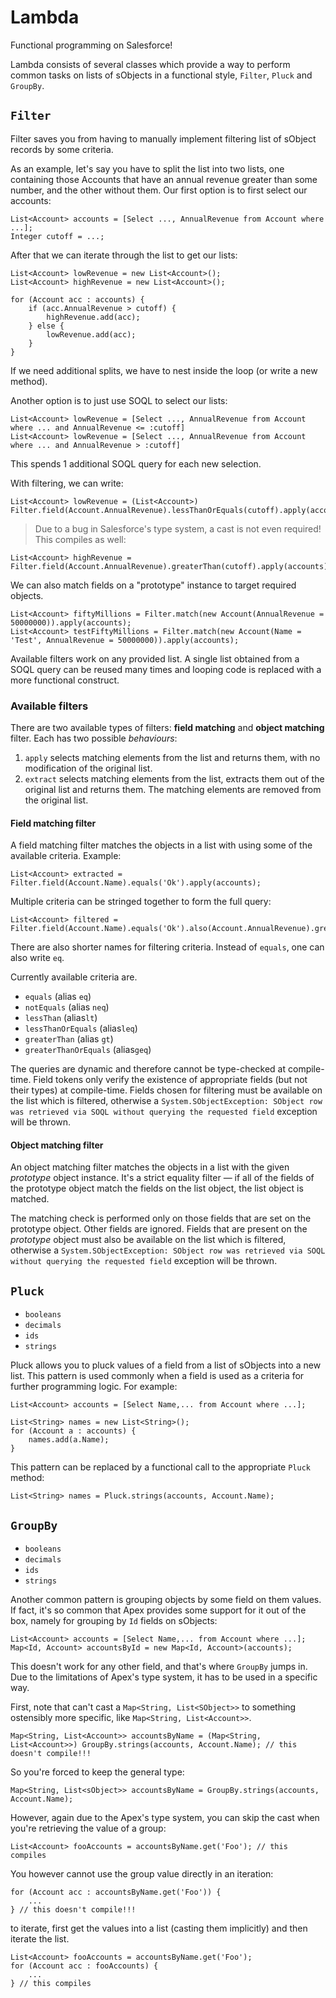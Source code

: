 # Lambda

Functional programming on Salesforce!

Lambda consists of several classes which provide a way to perform common tasks on lists of sObjects in a functional style, `Filter`, `Pluck` and `GroupBy`.

## `Filter`

Filter saves you from having to manually implement filtering list of sObject records by some criteria.

As an example, let's say you have to split the list into two lists, one containing those Accounts that have an annual revenue greater than some number, and the other without them. Our first option is to first select our accounts:

    List<Account> accounts = [Select ..., AnnualRevenue from Account where ...];
    Integer cutoff = ...;

After that we can iterate through the list to get our lists:

    List<Account> lowRevenue = new List<Account>();
    List<Account> highRevenue = new List<Account>();

    for (Account acc : accounts) {
        if (acc.AnnualRevenue > cutoff) {
            highRevenue.add(acc);
        } else {
            lowRevenue.add(acc);
        }
    }

If we need additional splits, we have to nest inside the loop (or write a new method).

Another option is to just use SOQL to select our lists:

    List<Account> lowRevenue = [Select ..., AnnualRevenue from Account where ... and AnnualRevenue <= :cutoff]
    List<Account> lowRevenue = [Select ..., AnnualRevenue from Account where ... and AnnualRevenue > :cutoff]

This spends 1 additional SOQL query for each new selection.

With filtering, we can write:

    List<Account> lowRevenue = (List<Account>) Filter.field(Account.AnnualRevenue).lessThanOrEquals(cutoff).apply(accounts);

> Due to a bug in Salesforce's type system, a cast is not even required! This compiles as well:

    List<Account> highRevenue = Filter.field(Account.AnnualRevenue).greaterThan(cutoff).apply(accounts);

We can also match fields on a "prototype" instance to target required objects.

    List<Account> fiftyMillions = Filter.match(new Account(AnnualRevenue = 50000000)).apply(accounts);
    List<Account> testFiftyMillions = Filter.match(new Account(Name = 'Test', AnnualRevenue = 50000000)).apply(accounts);


Available filters work on any provided list. A single list obtained from a SOQL query can be reused many times and looping code is replaced with a more functional construct. 

### Available filters

There are two available types of filters: **field matching** and **object matching** filter. Each has two possible *behaviours*:

1. `apply` selects matching elements from the list and returns them, with no modification of the original list.
2. `extract` selects matching elements from the list, extracts them out of the original list and returns them. The matching elements are removed from the original list.

#### Field matching filter

A field matching filter matches the objects in a list with using some of the available criteria. Example:

    List<Account> extracted = Filter.field(Account.Name).equals('Ok').apply(accounts);

Multiple criteria can be stringed together to form the full query:

    List<Account> filtered = Filter.field(Account.Name).equals('Ok').also(Account.AnnualRevenue).greaterThan(100000).apply(accounts);

There are also shorter names for filtering criteria. Instead of `equals`, one can also write `eq`.

Currently available criteria are.

* `equals` (alias `eq`)
* `notEquals` (alias `neq`)
* `lessThan` (alias`lt`)
* `lessThanOrEquals` (alias`leq`)
* `greaterThan` (alias `gt`)
* `greaterThanOrEquals` (alias`geq`)


The queries are dynamic and therefore cannot be type-checked at compile-time. Field tokens only verify the existence of appropriate fields (but not their types) at compile-time. Fields chosen for filtering must be available on the list which is filtered, otherwise a `System.SObjectException: SObject row was retrieved via SOQL without querying the requested field` exception will be thrown.

#### Object matching filter

An object matching filter matches the objects in a list with the given *prototype* object instance. It's a strict equality filter — if all of the fields of the prototype object match the fields on the list object, the list object is matched.

The matching check is performed only on those fields that are set on the prototype object. Other fields are ignored. Fields that are present on the *prototype* object must also be available on the list which is filtered, otherwise a `System.SObjectException: SObject row was retrieved via SOQL without querying the requested field` exception will be thrown.

## `Pluck`

* `booleans`
* `decimals`
* `ids`
* `strings`

Pluck allows you to pluck values of a field from a list of sObjects into a new list. This pattern is used commonly when a field is used as a criteria for further programming logic. For example:

    List<Account> accounts = [Select Name,... from Account where ...];
    
    List<String> names = new List<String>();
    for (Account a : accounts) {
        names.add(a.Name);
    }

This pattern can be replaced by a functional call to the appropriate `Pluck` method:

    List<String> names = Pluck.strings(accounts, Account.Name);

## `GroupBy`

* `booleans`
* `decimals`
* `ids`
* `strings`

Another common pattern is grouping objects by some field on them values. If fact, it's so common that Apex provides some support for it out of the box, namely for grouping by `Id` fields on sObjects:

    List<Account> accounts = [Select Name,... from Account where ...];
    Map<Id, Account> accountsById = new Map<Id, Account>(accounts);

This doesn't work for any other field, and that's where `GroupBy` jumps in. Due to the limitations of Apex's type system, it has to be used in a specific way.

First, note that can't cast a `Map<String, List<SObject>>` to something ostensibly more specific, like `Map<String, List<Account>>`.

    Map<String, List<Account>> accountsByName = (Map<String, List<Account>>) GroupBy.strings(accounts, Account.Name); // this doesn't compile!!!

So you're forced to keep the general type:

    Map<String, List<sObject>> accountsByName = GroupBy.strings(accounts, Account.Name);

However, again due to the Apex's type system, you can skip the cast when you're retrieving the value of a group:

    List<Account> fooAccounts = accountsByName.get('Foo'); // this compiles

You however cannot use the group value directly in an iteration:

    for (Account acc : accountsByName.get('Foo')) {
        ...
    } // this doesn't compile!!!

to iterate, first get the values into a list (casting them implicitly) and then iterate the list.

    List<Account> fooAccounts = accountsByName.get('Foo');
    for (Account acc : fooAccounts) {
        ...
    } // this compiles